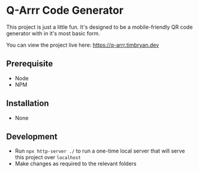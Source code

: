 # Q-Arrr Code Generator

This project is just a little fun. It's designed to be a mobile-friendly QR code generator with in it's most basic form.

You can view the project live here: <https://q-arrr.timbryan.dev>

## Prerequisite

- Node
- NPM

## Installation

- None

## Development

- Run `npx http-server ./` to run a one-time local server that will serve this project over `localhost`
- Make changes as required to the relevant folders

